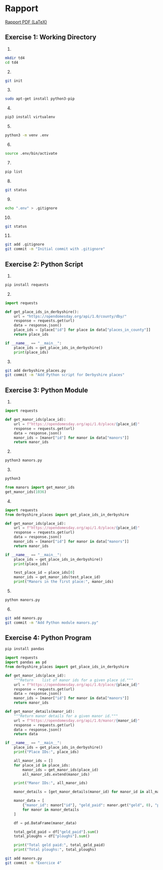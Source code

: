 # Rapport

[Rapport PDF (LaTeX)](https://github.com/TCoudreau/td-linux/blob/main/TD5-Rapport.pdf)

## Exercise 1: Working Directory

1.

```bash
mkdir td4
cd td4
```

2.

```bash
git init
```

3.

```bash
sudo apt-get install python3-pip
```

4.

```bash
pip3 install virtualenv
```

5.

```bash
python3 -m venv .env
```

6.

```bash
source .env/bin/activate
```

7.

```bash
pip list
```

8.

```bash
git status
```

9.

```bash
echo ".env" > .gitignore
```

10.

```bash
git status
```

11.

```bash
git add .gitignore
git commit -m "Initial commit with .gitignore"
```

## Exercise 2: Python Script

1.

```bash
pip install requests
```

2.

```python
import requests

def get_place_ids_in_derbyshire():
    url = "https://opendomesday.org/api/1.0/county/dby/"
    response = requests.get(url)
    data = response.json()
    place_ids = [place["id"] for place in data["places_in_county"]]
    return place_ids

if __name__ == "__main__":
    place_ids = get_place_ids_in_derbyshire()
    print(place_ids)
```

3.

```bash
git add derbyshire_places.py
git commit -m "Add Python script for Derbyshire places"
```

## Exercise 3: Python Module

1.

```python
import requests

def get_manor_ids(place_id):
    url = f"https://opendomesday.org/api/1.0/place/{place_id}"
    response = requests.get(url)
    data = response.json()
    manor_ids = [manor["id"] for manor in data["manors"]]
    return manor_ids
```

2.

```bash
python3 manors.py
```

3.

```bash
python3
```

```python
from manors import get_manor_ids
get_manor_ids(1036)
```

4.

```python
import requests
from derbyshire_places import get_place_ids_in_derbyshire

def get_manor_ids(place_id):
    url = f"https://opendomesday.org/api/1.0/place/{place_id}"
    response = requests.get(url)
    data = response.json()
    manor_ids = [manor["id"] for manor in data["manors"]]
    return manor_ids

if __name__ == "__main__":
    place_ids = get_place_ids_in_derbyshire()
    print(place_ids)

    test_place_id = place_ids[0]
    manor_ids = get_manor_ids(test_place_id)
    print("Manors in the first place:", manor_ids)
```

5.

```bash
python manors.py
```

6.

```bash
git add manors.py
git commit -m "Add Python module manors.py"
```

## Exercise 4: Python Program

```bash
pip install pandas
```

```python
import requests
import pandas as pd
from derbyshire_places import get_place_ids_in_derbyshire

def get_manor_ids(place_id):
    """Return    list of manor ids for a given place id."""
    url = f"https://opendomesday.org/api/1.0/place/{place_id}"
    response = requests.get(url)
    data = response.json()
    manor_ids = [manor["id"] for manor in data["manors"]]
    return manor_ids

def get_manor_details(manor_id):
    """Return manor details for a given manor id."""
    url = f"https://opendomesday.org/api/1.0/manor/{manor_id}"
    response = requests.get(url)
    data = response.json()
    return data

if __name__ == "__main__":
    place_ids = get_place_ids_in_derbyshire()
    print("Place IDs:", place_ids)

    all_manor_ids = []
    for place_id in place_ids:
        manor_ids = get_manor_ids(place_id)
        all_manor_ids.extend(manor_ids)

    print("Manor IDs:", all_manor_ids)

    manor_details = [get_manor_details(manor_id) for manor_id in all_manor_ids]

    manor_data = [
        {"manor_id": manor["id"], "geld_paid": manor.get("geld", 0), "ploughs": manor.get("totalploughs", 0)}
        for manor in manor_details
    ]

    df = pd.DataFrame(manor_data)

    total_geld_paid = df["geld_paid"].sum()
    total_ploughs = df["ploughs"].sum()

    print("Total geld paid:", total_geld_paid)
    print("Total ploughs:", total_ploughs)
```

```bash
git add manors.py
git commit -m "Exercice 4"
```

